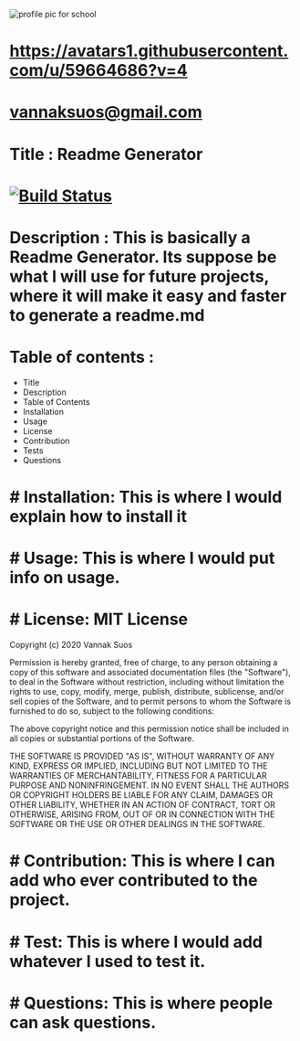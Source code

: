 ![profile pic for school](https://user-images.githubusercontent.com/59664686/77477201-5d1e4700-6df2-11ea-843a-0e5cd1710076.jpg)

# https://avatars1.githubusercontent.com/u/59664686?v=4
# vannaksuos@gmail.com
# Title : Readme Generator
# [![Build Status](https://travis-ci.com/vannaksuos/ReadMe-Generator.svg?branch=master)](https://travis-ci.com/vannaksuos/ReadMe-Generator)
# Description : This is basically a Readme Generator.  Its suppose be what I will use for future projects, where it will make it easy and faster to generate a readme.md
#  Table of contents : 
  * Title 
  * Description
  * Table of Contents
  * Installation
  * Usage
  * License
  * Contribution
  * Tests
  * Questions

# # Installation: This is where I would explain how to install it
# # Usage: This is where I would put info on usage.
# # License: MIT License

Copyright (c) 2020 Vannak Suos

Permission is hereby granted, free of charge, to any person obtaining a copy
of this software and associated documentation files (the "Software"), to deal
in the Software without restriction, including without limitation the rights
to use, copy, modify, merge, publish, distribute, sublicense, and/or sell
copies of the Software, and to permit persons to whom the Software is
furnished to do so, subject to the following conditions:

The above copyright notice and this permission notice shall be included in all
copies or substantial portions of the Software.

THE SOFTWARE IS PROVIDED "AS IS", WITHOUT WARRANTY OF ANY KIND, EXPRESS OR
IMPLIED, INCLUDING BUT NOT LIMITED TO THE WARRANTIES OF MERCHANTABILITY,
FITNESS FOR A PARTICULAR PURPOSE AND NONINFRINGEMENT. IN NO EVENT SHALL THE
AUTHORS OR COPYRIGHT HOLDERS BE LIABLE FOR ANY CLAIM, DAMAGES OR OTHER
LIABILITY, WHETHER IN AN ACTION OF CONTRACT, TORT OR OTHERWISE, ARISING FROM,
OUT OF OR IN CONNECTION WITH THE SOFTWARE OR THE USE OR OTHER DEALINGS IN THE
SOFTWARE.
# # Contribution: This is where I can add who ever contributed to the project.
# # Test: This is where I would add whatever I used to test it.
# # Questions: This is where people can ask questions.

